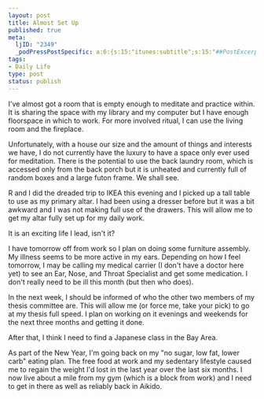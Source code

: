 ```yaml
--- 
layout: post
title: Almost Set Up
published: true
meta: 
  ljID: "2349"
  _podPressPostSpecific: a:6:{s:15:"itunes:subtitle";s:15:"##PostExcerpt##";s:14:"itunes:summary";s:15:"##PostExcerpt##";s:15:"itunes:keywords";s:17:"##WordPressCats##";s:13:"itunes:author";s:10:"##Global##";s:15:"itunes:explicit";s:2:"No";s:12:"itunes:block";s:2:"No";}
tags: 
- Daily Life
type: post
status: publish
---
```

I've almost got a room that is empty enough to meditate and practice within. It is sharing the space with my library and my computer but I have enough floorspace in which to work. For more involved ritual, I can use the living room and the fireplace.

Unfortunately, with a house our size and the amount of things and interests we have, I do not currently have the luxury to have a space only ever used for meditation. There is the potential to use the back laundry room, which is accessed only from the back porch but it is unheated and currently full of random boxes and a large futon frame. We shall see.

R and I did the dreaded trip to IKEA this evening and I picked up a tall table to use as my primary altar. I had been using a dresser before but it was a bit awkward and I was not making full use of the drawers. This will allow me to get my altar fully set up for my daily work.

It is an exciting life I lead, isn't it?

I have tomorrow off from work so I plan on doing some furniture assembly. My illness seems to be more active in my ears. Depending on how I feel tomorrow, I may be calling my medical carrier (I don't have a doctor here yet) to see an Ear, Nose, and Throat Specialist and get some medication. I don't really need to be ill this month (but then who does).

In the next week, I should be informed of who the other two members of my thesis committee are. This will allow me (or force me, take your pick) to go at my thesis full speed. I plan on working on it evenings and weekends for the next three months and getting it done.

After that, I think I need to find a Japanese class in the Bay Area.

As part of the New Year, I'm going back on my "no sugar, low fat, lower carb" eating plan. The free food at work and my sedentary lifestyle caused me to regain the weight I'd lost in the last year over the last six months. I now live about a mile from my gym (which is a block from work) and I need to get in there as well as reliably back in Aikido.
